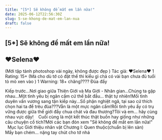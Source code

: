 ```yaml
---
title: "[5*] Sẽ không để mất em lần nữa!"
date: 2025-06-12T22:56:30Z
slug: 5-se-khong-de-mat-em-lan-nua
draft: false
---
```


## [5*] Sẽ không để mất em lần nữa!

## ♥Selena♥

(Mới tập tành photoshop vài ngày, không được đẹp )​ 
Tác giả: ♥Selena♥
1
Rating: 15+ (Mà cho dù tớ có đặt thế thì kiểu gì chả có vài bạn chưa đủ tuổi tò mò xen vào )
1
Warning: 18+ chăng???? Đùa đấy 
 
 
Kiếp trước...​Nơi giao giữa Thiên Giới và Ma Giới - Nhân gian...​Chúng ta gặp nhau...​Một tình yêu bị ngăn cấm cứ thế bắt đầu... thật tự nhiên!​ ​Mối tình duyên vấn vương sang tận kiếp này...​Số phận nghiệt ngã, tại sao cứ thích chọn hai ta để trêu đùa???​Vẫn là một mực ngăn cấm!​Rồi tình yêu ấy có trụ vững được giữa thế giới đầy chua chát và đau thương?​Tôi và em... hãy cùng nhau vực dậy!​ ​ ​ ​ ​Cuối cùng là một kết thúc thật buồn hay giống như những câu chuyện cổ tích?​Mời các bạn đón xem "Sẽ không để mất em lần nữa!"​ ​ ​ 
 ​ ​ ​ ​ ​ ​Mục lục​ ​Giới thiệu nhân vật​ ​Chương I: Quen thuộc​(chuẩn bị lên sàn) ​ ​ ​ ​ ​ ​ ​ ​Mấy bạn chém... nặng tay chút cho tớ nhá ​ ​ ​